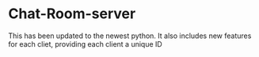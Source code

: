 # Chat-Room-server

This has been updated to the newest python. It also includes new features for each cliet, providing each client a unique ID 
